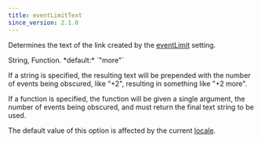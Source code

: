 ```yaml
---
title: eventLimitText
since_version: 2.1.0
---
```


Determines the text of the link created by the [eventLimit](eventLimit) setting.

<div class='spec' markdown='1'>
String, Function. *default:* `"more"`
</div>

If a string is specified, the resulting text will be prepended with the number of events being obscured, like "+2", resulting in something like "+2 more".

If a function is specified, the function will be given a single argument, the number of events being obscured, and must return the final text string to be used.

The default value of this option is affected by the current [locale](locale).
